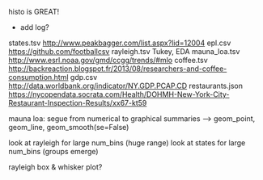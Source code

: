 histo is GREAT!
- add log?

states.tsv          http://www.peakbagger.com/list.aspx?lid=12004
epl.csv             https://github.com/footballcsv
rayleigh.tsv        Tukey, EDA
mauna_loa.tsv       http://www.esrl.noaa.gov/gmd/ccgg/trends/#mlo
coffee.tsv          http://backreaction.blogspot.fr/2013/08/researchers-and-coffee-consumption.html
gdp.csv             http://data.worldbank.org/indicator/NY.GDP.PCAP.CD
restaurants.json    https://nycopendata.socrata.com/Health/DOHMH-New-York-City-Restaurant-Inspection-Results/xx67-kt59

mauna loa: segue from numerical to graphical summaries
--> geom_point, geom_line, geom_smooth(se=False)

look at rayleigh for large num_bins (huge range)
look at states for large num_bins (groups emerge)

rayleigh box & whisker plot?
